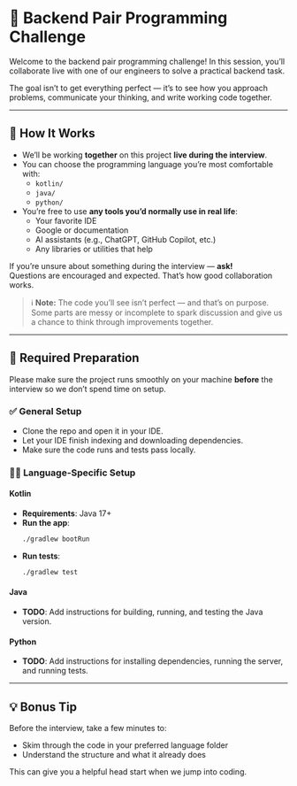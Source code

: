 # 🧪 Backend Pair Programming Challenge

Welcome to the backend pair programming challenge! In this session, you’ll collaborate live with one of our engineers to solve a practical backend task.

The goal isn’t to get everything perfect — it’s to see how you approach problems, communicate your thinking, and write working code together.

---

## 🚀 How It Works

- We’ll be working **together** on this project **live during the interview**.
- You can choose the programming language you’re most comfortable with:
    - `kotlin/`
    - `java/`
    - `python/`
- You’re free to use **any tools you’d normally use in real life**:
    - Your favorite IDE
    - Google or documentation
    - AI assistants (e.g., ChatGPT, GitHub Copilot, etc.)
    - Any libraries or utilities that help

If you’re unsure about something during the interview — **ask!**  
Questions are encouraged and expected. That’s how good collaboration works.

> ℹ️ **Note:** The code you’ll see isn’t perfect — and that’s on purpose.  
> Some parts are messy or incomplete to spark discussion and give us a chance to think through improvements together.

---

## 🧰 Required Preparation

Please make sure the project runs smoothly on your machine **before** the interview so we don’t spend time on setup.

### ✅ General Setup

- Clone the repo and open it in your IDE.
- Let your IDE finish indexing and downloading dependencies.
- Make sure the code runs and tests pass locally.

### 🧑‍💻 Language-Specific Setup

#### Kotlin

- **Requirements**: Java 17+
- **Run the app**:
  ```bash
  ./gradlew bootRun
  ```
- **Run tests**:
  ```bash
  ./gradlew test
  ```

#### Java

- **TODO**: Add instructions for building, running, and testing the Java version.

#### Python

- **TODO**: Add instructions for installing dependencies, running the server, and running tests.

---

## 💡 Bonus Tip

Before the interview, take a few minutes to:

- Skim through the code in your preferred language folder
- Understand the structure and what it already does

This can give you a helpful head start when we jump into coding.
